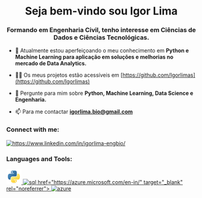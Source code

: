 <h1 align="center">Seja bem-vindo sou Igor Lima</h1>
<h3 align="center">Formando em Engenharia Civil, tenho interesse em Ciências de Dados e Ciências Tecnológicas.</h3>

- 🌱 Atualmente estou aperfeiçoando o meu conhecimento em **Python e Machine Learning para aplicação em soluções e melhorias no mercado de Data Analytics.**

- 👨‍💻 Os meus projetos estão acessíveis em [https://github.com/Igorlimas](https://github.com/Igorlimas)

- 💬 Pergunte para mim sobre **Python, Machine Learning, Data Science e Engenharia.**

- 📫 Para me contactar **igorlima.bio@gmail.com**

<h3 align="left">Connect with me:</h3>
<p align="left">
<a href="https://www.linkedin.com/in/igorlima-engbio/" target="blank"><img align="center" src="https://raw.githubusercontent.com/rahuldkjain/github-profile-readme-generator/master/src/images/icons/Social/linked-in-alt.svg" alt="https://www.linkedin.com/in/igorlima-engbio/" height="30" width="40" /></a>
</p>

<h3 align="left">Languages and Tools:</h3>
</a> <a href="https://www.python.org" target="_blank" rel="noreferrer"> <img src="https://raw.githubusercontent.com/devicons/devicon/master/icons/python/python-original.svg" alt="python" width="40" height="40"/> <img src="https://cdn.jsdelivr.net/gh/devicons/devicon@latest/icons/azuresqldatabase/azuresqldatabase-original.svg" alt="sql" width="40" height="40"/> href="https://azure.microsoft.com/en-in/" target="_blank" rel="noreferrer"> <img src="https://www.vectorlogo.zone/logos/microsoft_azure/microsoft_azure-icon.svg" alt="azure" width="40" height="40"/> </a> 



<!---
- 👋 Hi, I’m @Igorlimas
- 👀 I’m interested in ...
- 🌱 I’m currently learning ...
- 💞️ I’m looking to collaborate on ...
- 📫 How to reach me ...


Igorlimas/Igorlimas is a ✨ special ✨ repository because its `README.md` (this file) appears on your GitHub profile.
You can click the Preview link to take a look at your changes.
--->
